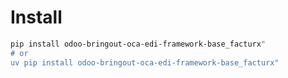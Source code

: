 # Install

```bash
pip install odoo-bringout-oca-edi-framework-base_facturx"
# or
uv pip install odoo-bringout-oca-edi-framework-base_facturx"
```
